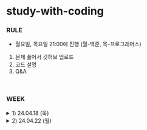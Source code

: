 # study-with-coding

### RULE
- 월요일, 목요일 21:00에 진행 (월-백준, 목-프로그래머스)
1. 문제 풀어서 깃허브 업로드
2. 코드 설명 
3. Q&A


<br>

### WEEK
<details>
<summary> 1) 24.04.18 (목) </summary>
<div markdown="1">
  <br>
  [백준 2559번 수열](https://www.acmicpc.net/problem/2559)<br>
  [백준 2002번 추월](https://www.acmicpc.net/problem/2002)<br>

</div>
</details>

<details>
  
<summary> 2) 24.04.22 (월) </summary>
<div markdown="1">
  <br>
  [프로그래머스 1845번 폰켓몬](https://school.programmers.co.kr/learn/courses/30/lessons/1845)<br>
  [프로그래머스 301647번 부모의 형질을 모두 가지는 대장균 찾기](https://school.programmers.co.kr/learn/courses/30/lessons/301647)<br>
</div>
</details>
